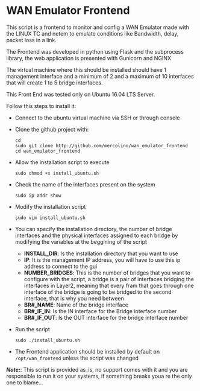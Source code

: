 # WAN Emulator Frontend

This script is a frontend to monitor and config a WAN Emulator made with the LINUX TC and netem to emulate conditions like Bandwidth, delay, packet loss in a link.

The Frontend was developed in python using Flask and the subprocess library, the web application is presented with Gunicorn and NGINX

The virtual machine where this should be installed should have 1 management interface and a minimum of 2 and a maximum of 10 interfaces that will create 1 to 5 bridge interfaces.

This Front End was tested only on Ubuntu 16.04 LTS Server.

Follow this steps to install it:

+ Connect to the ubuntu virtual machine via SSH or through console
+ Clone the github project with:
  ```
  cd
  sudo git clone http://github.com/mercolino/wan_emulator_frontend
  cd wan_emulator_frontend
  ```
+ Allow the installation script to execute
  ```
  sudo chmod +x install_ubuntu.sh
  ```
+ Check the name of the interfaces present on the system
  ```
  sudo ip addr show
  ```
+ Modify the installation script
  ```
  sudo vim install_ubuntu.sh
  ```

+ You can specify the installation directory, the number of bridge interfaces and the physical interfaces assigned to each bridge by modifying the variables at the beggining of the script
  + **INSTALL_DIR**: Is the installation directory that you want to use
  + **IP**: It is the management IP address, you will have to use this ip address to connect to the gui
  + **NUMBER_BRIDGES**: This is the number of bridges that you want to configure with the script, a bridge is a pair of interfaces bridging the interfaces in Layer2, meaning that every fram that goes through one interface of the bridge is going to be bridged to the second interface, that is why you need between
  + **BR#_NAME**: Name of the bridge interface
  + **BR#_IF_IN**: Is the IN interface for the Bridge interface number
  + **BR#_IF_OUT**: Is the OUT interface for the bridge interface number

+ Run the script
  ```
  sudo ./install_ubuntu.sh
  ```
+ The Frontend application should be installed by default on `/opt/wan_frontend` unless the script was changed

**_Note:_**: This script is provided as_is, no support comes with it and you are responsible to run it on your systems, if something breaks youa re the only one to blame...

